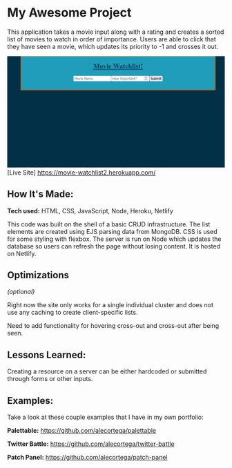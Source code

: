 # My Awesome Project
This application takes a movie input along with a rating and creates a sorted list of movies to watch in order of importance. Users are able to click that they have seen a movie, which updates its priority to -1 and crosses it out.


![alt text](/images/codePreview1.gif)
[Live Site] https://movie-watchlist2.herokuapp.com/

## How It's Made:

**Tech used:** HTML, CSS, JavaScript, Node, Heroku, Netlify

This code was built on the shell of a basic CRUD infrastructure.  The list elements are created using EJS parsing data from MongoDB. CSS is used for some styling with flexbox. The server is run on Node which updates the database so users can refresh the page without losing content. It is hosted on Netlify. 

## Optimizations
*(optional)*

Right now the site only works for a single individual cluster and does not use any caching to create client-specific lists. 

Need to add functionality for hovering cross-out and cross-out after being seen. 

## Lessons Learned:

Creating a resource on a server can be either hardcoded or submitted through forms or other inputs. 

## Examples:
Take a look at these couple examples that I have in my own portfolio:

**Palettable:** https://github.com/alecortega/palettable

**Twitter Battle:** https://github.com/alecortega/twitter-battle

**Patch Panel:** https://github.com/alecortega/patch-panel



